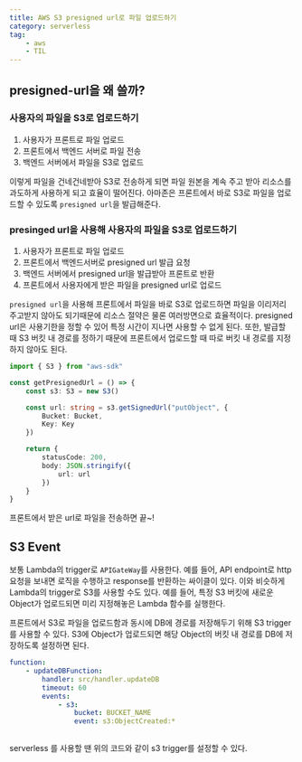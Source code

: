 ```yaml
---
title: AWS S3 presigned url로 파일 업로드하기
category: serverless
tag:
    - aws
    - TIL
---
```


## presigned-url을 왜 쓸까?

### 사용자의 파일을 S3로 업로드하기

1. 사용자가 프론트로 파일 업로드
2. 프론트에서 백엔드 서버로 파일 전송
3. 백엔드 서버에서 파일을 S3로 업로드

이렇게 파일을 건네건네받아 S3로 전송하게 되면 파일 원본을 계속 주고 받아 리소스를 과도하게 사용하게 되고 효율이 떨어진다. 아마존은 프론트에서 바로 S3로 파일을 업로드할 수 있도록 `presigned url`을 발급해준다.

### presinged url을 사용해 사용자의 파일을 S3로 업로드하기

1. 사용자가 프론트로 파일 업로드
2. 프론트에서 백엔드서버로 presigned url 발급 요청
3. 백엔드 서버에서 presigned url을 발급받아 프론트로 반환
4. 프론트에서 사용자에게 받은 파일을 presigned url로 업로드

`presigned url`을 사용해 프론트에서 파일을 바로 S3로 업로드하면 파일을 이리저리 주고받지 않아도 되기때문에 리소스 절약은 물론 여러방면으로 효율적이다. presigned url은 사용기한을 정할 수 있어 특정 시간이 지나면 사용할 수 없게 된다. 또한, 발급할 때 S3 버킷 내 경로를 정하기 때문에 프론트에서 업로드할 때 따로 버킷 내 경로를 지정하지 않아도 된다.

```ts
import { S3 } from "aws-sdk"

const getPresignedUrl = () => {
    const s3: S3 = new S3()

    const url: string = s3.getSignedUrl("putObject", {
        Bucket: Bucket,
        Key: Key
    })

    return {
        statusCode: 200,
        body: JSON.stringify({
            url: url
        })
    }
}
```

프론트에서 받은 url로 파일을 전송하면 끝~! 

## S3 Event

보통 Lambda의 trigger로 `APIGateWay`를 사용한다. 예를 들어, API endpoint로 http 요청을 보내면 로직을 수행하고 response를 반환하는 싸이클이 있다. 이와 비슷하게 Lambda의 trigger로 S3를 사용할 수도 있다. 예를 들어, 특정 S3 버킷에 새로운 Object가 업로드되면 미리 지정해놓은 Lambda 함수를 실행한다.

프론트에서 S3로 파일을 업로드함과 동시에 DB에 경로를 저장해두기 위해 S3 trigger를 사용할 수 있다. S3에 Object가 업로드되면 해당 Object의 버킷 내 경로를 DB에 저장하도록 설정하면 된다. 

```yml
function:
    - updateDBFunction:
        handler: src/handler.updateDB
        timeout: 60
        events:
            - s3:
                bucket: BUCKET_NAME
                event: s3:ObjectCreated:*
            
```

serverless 를 사용할 땐 위의 코드와 같이 s3 trigger를 설정할 수 있다.